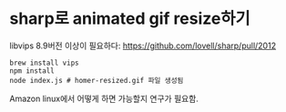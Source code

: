 # sharp로 animated gif resize하기

libvips 8.9버전 이상이 필요하다: https://github.com/lovell/sharp/pull/2012

```shell
brew install vips
npm install
node index.js # homer-resized.gif 파일 생성됨
```

Amazon linux에서 어떻게 하면 가능할지 연구가 필요함.
